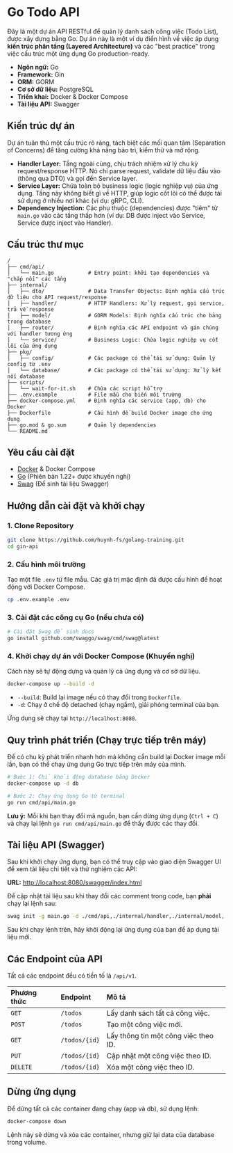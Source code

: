 # Go Todo API 

Đây là một dự án API RESTful để quản lý danh sách công việc (Todo List), được xây dựng bằng Go. Dự án này là một ví dụ điển hình về việc áp dụng **kiến trúc phân tầng (Layered Architecture)** và các "best practice" trong việc cấu trúc một ứng dụng Go production-ready.

- **Ngôn ngữ:** Go
- **Framework:** Gin
- **ORM:** GORM
- **Cơ sở dữ liệu:** PostgreSQL
- **Triển khai:** Docker & Docker Compose
- **Tài liệu API:** Swagger

## Kiến trúc dự án

Dự án tuân thủ một cấu trúc rõ ràng, tách biệt các mối quan tâm (Separation of Concerns) để tăng cường khả năng bảo trì, kiểm thử và mở rộng.

- **Handler Layer:** Tầng ngoài cùng, chịu trách nhiệm xử lý chu kỳ request/response HTTP. Nó chỉ parse request, validate dữ liệu đầu vào (thông qua DTO) và gọi đến Service layer.
- **Service Layer:** Chứa toàn bộ business logic (logic nghiệp vụ) của ứng dụng. Tầng này không biết gì về HTTP, giúp logic cốt lõi có thể được tái sử dụng ở nhiều nơi khác (ví dụ: gRPC, CLI).
- **Dependency Injection:** Các phụ thuộc (dependencies) được "tiêm" từ `main.go` vào các tầng thấp hơn (ví dụ: DB được inject vào Service, Service được inject vào Handler).

## Cấu trúc thư mục

```
/
├── cmd/api/
│   └── main.go           # Entry point: khởi tạo dependencies và "chắp nối" các tầng
├── internal/
│   ├── dto/              # Data Transfer Objects: Định nghĩa cấu trúc dữ liệu cho API request/response
│   ├── handler/          # HTTP Handlers: Xử lý request, gọi service, trả về response
│   ├── model/            # GORM Models: Định nghĩa cấu trúc cho bảng trong database
│   ├── router/           # Định nghĩa các API endpoint và gán chúng với handler tương ứng
│   └── service/          # Business Logic: Chứa logic nghiệp vụ cốt lõi của ứng dụng
├── pkg/
│   ├── config/           # Các package có thể tái sử dụng: Quản lý config từ .env
│   └── database/         # Các package có thể tái sử dụng: Xử lý kết nối database
├── scripts/
│   └── wait-for-it.sh    # Chứa các script hỗ trợ
├── .env.example          # File mẫu cho biến môi trường
├── docker-compose.yml    # Định nghĩa các service (app, db) cho Docker
├── Dockerfile            # Cấu hình để build Docker image cho ứng dụng
├── go.mod & go.sum       # Quản lý dependencies
└── README.md
```

## Yêu cầu cài đặt

- [Docker](https://www.docker.com/products/docker-desktop/) & Docker Compose
- [Go](https://golang.org/dl/) (Phiên bản 1.22+ được khuyến nghị)
- [Swag](https://github.com/swaggo/swag) (Để sinh tài liệu Swagger)

## Hướng dẫn cài đặt và khởi chạy

### 1. Clone Repository

```bash
git clone https://github.com/huynh-fs/golang-training.git
cd gin-api
```

### 2. Cấu hình môi trường

Tạo một file `.env` từ file mẫu. Các giá trị mặc định đã được cấu hình để hoạt động với Docker Compose.

```bash
cp .env.example .env
```

### 3. Cài đặt các công cụ Go (nếu chưa có)

```bash
# Cài đặt Swag để sinh docs
go install github.com/swaggo/swag/cmd/swag@latest
```

### 4. Khởi chạy dự án với Docker Compose (Khuyến nghị)

Cách này sẽ tự động dựng và quản lý cả ứng dụng và cơ sở dữ liệu.

```bash
docker-compose up --build -d
```

- `--build`: Build lại image nếu có thay đổi trong `Dockerfile`.
- `-d`: Chạy ở chế độ detached (chạy ngầm), giải phóng terminal của bạn.

Ứng dụng sẽ chạy tại `http://localhost:8080`.

## Quy trình phát triển (Chạy trực tiếp trên máy)

Để có chu kỳ phát triển nhanh hơn mà không cần build lại Docker image mỗi lần, bạn có thể chạy ứng dụng Go trực tiếp trên máy của mình.

```bash
# Bước 1: Chỉ khởi động database bằng Docker
docker-compose up -d db

# Bước 2: Chạy ứng dụng Go từ terminal
go run cmd/api/main.go
```

**Lưu ý:** Mỗi khi bạn thay đổi mã nguồn, bạn cần dừng ứng dụng (`Ctrl + C`) và chạy lại lệnh `go run cmd/api/main.go` để thấy được các thay đổi.

## Tài liệu API (Swagger)

Sau khi khởi chạy ứng dụng, bạn có thể truy cập vào giao diện Swagger UI để xem tài liệu chi tiết và thử nghiệm các API:

**URL:** [http://localhost:8080/swagger/index.html](http://localhost:8080/swagger/index.html)

Để cập nhật tài liệu sau khi thay đổi các comment trong code, bạn **phải** chạy lại lệnh sau:

```bash
swag init -g main.go -d ./cmd/api,./internal/handler,./internal/model,./internal/dto
```

Sau khi chạy lệnh trên, hãy khởi động lại ứng dụng của bạn để áp dụng tài liệu mới.

## Các Endpoint của API

Tất cả các endpoint đều có tiền tố là `/api/v1`.

| Phương thức | Endpoint      | Mô tả                                |
| :---------- | :------------ | :----------------------------------- |
| `GET`       | `/todos`      | Lấy danh sách tất cả công việc.      |
| `POST`      | `/todos`      | Tạo một công việc mới.               |
| `GET`       | `/todos/{id}` | Lấy thông tin một công việc theo ID. |
| `PUT`       | `/todos/{id}` | Cập nhật một công việc theo ID.      |
| `DELETE`    | `/todos/{id}` | Xóa một công việc theo ID.           |

## Dừng ứng dụng

Để dừng tất cả các container đang chạy (app và db), sử dụng lệnh:

```bash
docker-compose down
```

Lệnh này sẽ dừng và xóa các container, nhưng giữ lại data của database trong volume.
